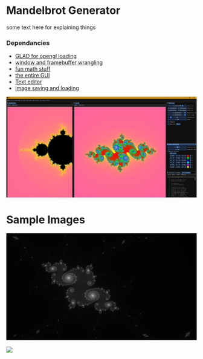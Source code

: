 # Mandelbrot Generator
some text here for explaining things

### Dependancies
* [GLAD for opengl loading](https://glad.dav1d.de/)
* [window and framebuffer wrangling](https://www.glfw.org/)
* [fun math stuff](https://glm.g-truc.net/0.9.9/index.html)
* [the entire GUI](https://github.com/ocornut/imgui)
* [Text editor](https://github.com/BalazsJako/ImGuiColorTextEdit)
* [image saving and loading](https://github.com/nothings/stb)

![](images/screenshot.png)

# Sample Images

![](images/bw.png)

![](images/cosmic_starfish.png)